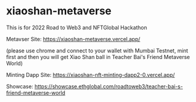 # xiaoshan-metaverse

This is for 2022 Road to Web3 and NFTGlobal Hackathon

Metavser Site: https://xiaoshan-metaverse.vercel.app/

(please use chrome and connect to your wallet with Mumbai Testnet, mint first and then you will get Xiao Shan ball in Teacher Bai's Friend Metaverse World)

Minting Dapp Site: https://xiaoshan-nft-minting-dapp2-0.vercel.app/

Showcase: https://showcase.ethglobal.com/roadtoweb3/teacher-bai-s-friend-metaverse-world
